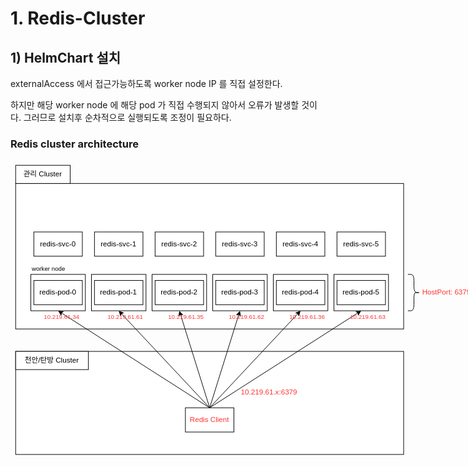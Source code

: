 #  1. Redis-Cluster



## 1) HelmChart 설치

externalAccess 에서 접근가능하도록 worker node IP 를 직접 설정한다.

하지만 해당 worker node 에 해당 pod 가 직접 수행되지 않아서 오류가 발생할 것이다. 그러므로 설치후 순차적으로 실행되도록 조정이 필요하다.



### Redis cluster architecture



<svg style="left: 0px; top: 0px; width: 100%; height: 100%; display: block; min-width: 764px; min-height: 489px; background-image: none; background-color: transparent;"><defs><filter id="dropShadow"><feGaussianBlur in="SourceAlpha" stdDeviation="1.7" result="blur"></feGaussianBlur><feOffset in="blur" dx="3" dy="3" result="offsetBlur"></feOffset><feFlood flood-color="#3D4574" flood-opacity="0.4" result="offsetColor"></feFlood><feComposite in="offsetColor" in2="offsetBlur" operator="in" result="offsetBlur"></feComposite><feBlend in="SourceGraphic" in2="offsetBlur"></feBlend></filter></defs><g transformorigin="0 0" transform="scale(0.97,0.97)translate(-72,-362)"><g></g><g><g transform="translate(0.5,0.5)" style="visibility: visible;"><rect x="80" y="677" width="640" height="170" fill="rgb(255, 255, 255)" stroke="rgb(0, 0, 0)" pointer-events="all"></rect></g><g transform="translate(0.5,0.5)" style="visibility: visible;"><rect x="80" y="400" width="640" height="240" fill="rgb(255, 255, 255)" stroke="rgb(0, 0, 0)" pointer-events="all"></rect></g><g transform="translate(0.5,0.5)" style="visibility: visible;"><rect x="305" y="550" width="90" height="60" fill="rgb(255, 255, 255)" stroke="rgb(0, 0, 0)" pointer-events="all"></rect></g><g transform="translate(0.5,0.5)" style="visibility: visible;"><rect x="405" y="550" width="90" height="60" fill="rgb(255, 255, 255)" stroke="rgb(0, 0, 0)" pointer-events="all"></rect></g><g transform="translate(0.5,0.5)" style="visibility: visible;"><rect x="505" y="550" width="90" height="60" fill="rgb(255, 255, 255)" stroke="rgb(0, 0, 0)" pointer-events="all"></rect></g><g transform="translate(0.5,0.5)" style="visibility: visible;"><rect x="605" y="550" width="90" height="60" fill="rgb(255, 255, 255)" stroke="rgb(0, 0, 0)" pointer-events="all"></rect></g><g transform="translate(0.5,0.5)" style="visibility: visible;"><rect x="205" y="550" width="90" height="60" fill="rgb(255, 255, 255)" stroke="rgb(0, 0, 0)" pointer-events="all"></rect></g><g transform="translate(0.5,0.5)" style="visibility: visible;"><rect x="105" y="550" width="90" height="60" fill="rgb(255, 255, 255)" stroke="rgb(0, 0, 0)" pointer-events="all"></rect></g><g transform="translate(0.5,0.5)" style="visibility: visible;"><rect x="360" y="770" width="80" height="40" fill="rgb(255, 255, 255)" stroke="rgb(0, 0, 0)" pointer-events="all"></rect></g><g style=""><g><foreignObject pointer-events="none" width="100%" height="100%" style="overflow: visible; text-align: left;"><div style="margin: 0px 0px 0px 361px; padding: 790px 0px 0px; display: flex; align-items: unsafe center; justify-content: unsafe center; width: 78px; height: 1px;"><div data-drawio-colors="color: #FF3333; " style="margin: 0px; padding: 0px; box-sizing: border-box; font-size: 0px; text-align: center;"><div style="margin: 0px; padding: 0px; display: inline-block; font-size: 12px; font-family: Helvetica; color: rgb(255, 51, 51); line-height: 1.2; pointer-events: all; white-space: normal; overflow-wrap: normal;">Redis Client</div></div></div></foreignObject></g></g><g transform="translate(0.5,0.5)" style="visibility: visible;"><rect x="450" y="730" width="110" height="30" fill="none" stroke="white" pointer-events="stroke" visibility="hidden" stroke-width="9"></rect><rect x="450" y="730" width="110" height="30" fill="none" stroke="none" pointer-events="all"></rect></g><g style=""><g><foreignObject pointer-events="none" width="100%" height="100%" style="overflow: visible; text-align: left;"><div style="margin: 0px 0px 0px 452px; padding: 745px 0px 0px; display: flex; align-items: unsafe center; justify-content: unsafe flex-start; width: 108px; height: 1px;"><div data-drawio-colors="color: #FF3333; " style="margin: 0px; padding: 0px; box-sizing: border-box; font-size: 0px; text-align: left;"><div style="margin: 0px; padding: 0px; display: inline-block; font-size: 12px; font-family: Helvetica; color: rgb(255, 51, 51); line-height: 1.2; pointer-events: all; white-space: normal; overflow-wrap: normal;">10.219.61.x:6379</div></div></div></foreignObject></g></g><g transform="translate(0.5,0.5)" style="visibility: visible;"><path d="M 400 770 L 155.36 613.43" fill="none" stroke="white" stroke-miterlimit="10" pointer-events="stroke" visibility="hidden" stroke-width="9"></path><path d="M 400 770 L 155.36 613.43" fill="none" stroke="rgb(0, 0, 0)" stroke-miterlimit="10" pointer-events="stroke"></path><path d="M 150.94 610.6 L 158.72 611.43 L 155.36 613.43 L 154.95 617.32 Z" fill="rgb(0, 0, 0)" stroke="rgb(0, 0, 0)" stroke-miterlimit="10" pointer-events="all"></path></g><g transform="translate(0.5,0.5)" style="visibility: visible;"><rect x="110" y="480" width="80" height="40" fill="rgb(255, 255, 255)" stroke="rgb(0, 0, 0)" pointer-events="all"></rect></g><g style=""><g><foreignObject pointer-events="none" width="100%" height="100%" style="overflow: visible; text-align: left;"><div style="margin: 0px 0px 0px 111px; padding: 500px 0px 0px; display: flex; align-items: unsafe center; justify-content: unsafe center; width: 78px; height: 1px;"><div data-drawio-colors="color: rgb(0, 0, 0); " style="margin: 0px; padding: 0px; box-sizing: border-box; font-size: 0px; text-align: center;"><div style="margin: 0px; padding: 0px; display: inline-block; font-size: 12px; font-family: Helvetica; color: rgb(0, 0, 0); line-height: 1.2; pointer-events: all; white-space: normal; overflow-wrap: normal;">redis-svc-0</div></div></div></foreignObject></g></g><g transform="translate(0.5,0.5)" style="visibility: visible;"><rect x="210" y="480" width="80" height="40" fill="rgb(255, 255, 255)" stroke="rgb(0, 0, 0)" pointer-events="all"></rect></g><g style=""><g><foreignObject pointer-events="none" width="100%" height="100%" style="overflow: visible; text-align: left;"><div style="margin: 0px 0px 0px 211px; padding: 500px 0px 0px; display: flex; align-items: unsafe center; justify-content: unsafe center; width: 78px; height: 1px;"><div data-drawio-colors="color: rgb(0, 0, 0); " style="margin: 0px; padding: 0px; box-sizing: border-box; font-size: 0px; text-align: center;"><div style="margin: 0px; padding: 0px; display: inline-block; font-size: 12px; font-family: Helvetica; color: rgb(0, 0, 0); line-height: 1.2; pointer-events: all; white-space: normal; overflow-wrap: normal;">redis-svc-1</div></div></div></foreignObject></g></g><g transform="translate(0.5,0.5)" style="visibility: visible;"><rect x="310" y="480" width="80" height="40" fill="rgb(255, 255, 255)" stroke="rgb(0, 0, 0)" pointer-events="all"></rect></g><g style=""><g><foreignObject pointer-events="none" width="100%" height="100%" style="overflow: visible; text-align: left;"><div style="margin: 0px 0px 0px 311px; padding: 500px 0px 0px; display: flex; align-items: unsafe center; justify-content: unsafe center; width: 78px; height: 1px;"><div data-drawio-colors="color: rgb(0, 0, 0); " style="margin: 0px; padding: 0px; box-sizing: border-box; font-size: 0px; text-align: center;"><div style="margin: 0px; padding: 0px; display: inline-block; font-size: 12px; font-family: Helvetica; color: rgb(0, 0, 0); line-height: 1.2; pointer-events: all; white-space: normal; overflow-wrap: normal;">redis-svc-2</div></div></div></foreignObject></g></g><g transform="translate(0.5,0.5)" style="visibility: visible;"><rect x="410" y="480" width="80" height="40" fill="rgb(255, 255, 255)" stroke="rgb(0, 0, 0)" pointer-events="all"></rect></g><g style=""><g><foreignObject pointer-events="none" width="100%" height="100%" style="overflow: visible; text-align: left;"><div style="margin: 0px 0px 0px 411px; padding: 500px 0px 0px; display: flex; align-items: unsafe center; justify-content: unsafe center; width: 78px; height: 1px;"><div data-drawio-colors="color: rgb(0, 0, 0); " style="margin: 0px; padding: 0px; box-sizing: border-box; font-size: 0px; text-align: center;"><div style="margin: 0px; padding: 0px; display: inline-block; font-size: 12px; font-family: Helvetica; color: rgb(0, 0, 0); line-height: 1.2; pointer-events: all; white-space: normal; overflow-wrap: normal;">redis-svc-3</div></div></div></foreignObject></g></g><g transform="translate(0.5,0.5)" style="visibility: visible;"><rect x="510" y="480" width="80" height="40" fill="rgb(255, 255, 255)" stroke="rgb(0, 0, 0)" pointer-events="all"></rect></g><g style=""><g><foreignObject pointer-events="none" width="100%" height="100%" style="overflow: visible; text-align: left;"><div style="margin: 0px 0px 0px 511px; padding: 500px 0px 0px; display: flex; align-items: unsafe center; justify-content: unsafe center; width: 78px; height: 1px;"><div data-drawio-colors="color: rgb(0, 0, 0); " style="margin: 0px; padding: 0px; box-sizing: border-box; font-size: 0px; text-align: center;"><div style="margin: 0px; padding: 0px; display: inline-block; font-size: 12px; font-family: Helvetica; color: rgb(0, 0, 0); line-height: 1.2; pointer-events: all; white-space: normal; overflow-wrap: normal;">redis-svc-4</div></div></div></foreignObject></g></g><g transform="translate(0.5,0.5)" style="visibility: visible;"><rect x="610" y="480" width="80" height="40" fill="rgb(255, 255, 255)" stroke="rgb(0, 0, 0)" pointer-events="all"></rect></g><g style=""><g><foreignObject pointer-events="none" width="100%" height="100%" style="overflow: visible; text-align: left;"><div style="margin: 0px 0px 0px 611px; padding: 500px 0px 0px; display: flex; align-items: unsafe center; justify-content: unsafe center; width: 78px; height: 1px;"><div data-drawio-colors="color: rgb(0, 0, 0); " style="margin: 0px; padding: 0px; box-sizing: border-box; font-size: 0px; text-align: center;"><div style="margin: 0px; padding: 0px; display: inline-block; font-size: 12px; font-family: Helvetica; color: rgb(0, 0, 0); line-height: 1.2; pointer-events: all; white-space: normal; overflow-wrap: normal;">redis-svc-5</div></div></div></foreignObject></g></g><g transform="translate(0.5,0.5)" style="visibility: visible;"><rect x="110" y="560" width="80" height="40" fill="rgb(255, 255, 255)" stroke="rgb(0, 0, 0)" pointer-events="all"></rect></g><g style=""><g><foreignObject pointer-events="none" width="100%" height="100%" style="overflow: visible; text-align: left;"><div style="margin: 0px 0px 0px 111px; padding: 580px 0px 0px; display: flex; align-items: unsafe center; justify-content: unsafe center; width: 78px; height: 1px;"><div data-drawio-colors="color: rgb(0, 0, 0); " style="margin: 0px; padding: 0px; box-sizing: border-box; font-size: 0px; text-align: center;"><div style="margin: 0px; padding: 0px; display: inline-block; font-size: 12px; font-family: Helvetica; color: rgb(0, 0, 0); line-height: 1.2; pointer-events: all; white-space: normal; overflow-wrap: normal;">redis-pod-0</div></div></div></foreignObject></g></g><g transform="translate(0.5,0.5)" style="visibility: visible;"><rect x="210" y="560" width="80" height="40" fill="rgb(255, 255, 255)" stroke="rgb(0, 0, 0)" pointer-events="all"></rect></g><g style=""><g><foreignObject pointer-events="none" width="100%" height="100%" style="overflow: visible; text-align: left;"><div style="margin: 0px 0px 0px 211px; padding: 580px 0px 0px; display: flex; align-items: unsafe center; justify-content: unsafe center; width: 78px; height: 1px;"><div data-drawio-colors="color: rgb(0, 0, 0); " style="margin: 0px; padding: 0px; box-sizing: border-box; font-size: 0px; text-align: center;"><div style="margin: 0px; padding: 0px; display: inline-block; font-size: 12px; font-family: Helvetica; color: rgb(0, 0, 0); line-height: 1.2; pointer-events: all; white-space: normal; overflow-wrap: normal;">redis-pod-1</div></div></div></foreignObject></g></g><g transform="translate(0.5,0.5)" style="visibility: visible;"><rect x="310" y="560" width="80" height="40" fill="rgb(255, 255, 255)" stroke="rgb(0, 0, 0)" pointer-events="all"></rect></g><g style=""><g><foreignObject pointer-events="none" width="100%" height="100%" style="overflow: visible; text-align: left;"><div style="margin: 0px 0px 0px 311px; padding: 580px 0px 0px; display: flex; align-items: unsafe center; justify-content: unsafe center; width: 78px; height: 1px;"><div data-drawio-colors="color: rgb(0, 0, 0); " style="margin: 0px; padding: 0px; box-sizing: border-box; font-size: 0px; text-align: center;"><div style="margin: 0px; padding: 0px; display: inline-block; font-size: 12px; font-family: Helvetica; color: rgb(0, 0, 0); line-height: 1.2; pointer-events: all; white-space: normal; overflow-wrap: normal;">redis-pod-2</div></div></div></foreignObject></g></g><g transform="translate(0.5,0.5)" style="visibility: visible;"><rect x="410" y="560" width="80" height="40" fill="rgb(255, 255, 255)" stroke="rgb(0, 0, 0)" pointer-events="all"></rect></g><g style=""><g><foreignObject pointer-events="none" width="100%" height="100%" style="overflow: visible; text-align: left;"><div style="margin: 0px 0px 0px 411px; padding: 580px 0px 0px; display: flex; align-items: unsafe center; justify-content: unsafe center; width: 78px; height: 1px;"><div data-drawio-colors="color: rgb(0, 0, 0); " style="margin: 0px; padding: 0px; box-sizing: border-box; font-size: 0px; text-align: center;"><div style="margin: 0px; padding: 0px; display: inline-block; font-size: 12px; font-family: Helvetica; color: rgb(0, 0, 0); line-height: 1.2; pointer-events: all; white-space: normal; overflow-wrap: normal;">redis-pod-3</div></div></div></foreignObject></g></g><g transform="translate(0.5,0.5)" style="visibility: visible;"><rect x="510" y="560" width="80" height="40" fill="rgb(255, 255, 255)" stroke="rgb(0, 0, 0)" pointer-events="all"></rect></g><g style=""><g><foreignObject pointer-events="none" width="100%" height="100%" style="overflow: visible; text-align: left;"><div style="margin: 0px 0px 0px 511px; padding: 580px 0px 0px; display: flex; align-items: unsafe center; justify-content: unsafe center; width: 78px; height: 1px;"><div data-drawio-colors="color: rgb(0, 0, 0); " style="margin: 0px; padding: 0px; box-sizing: border-box; font-size: 0px; text-align: center;"><div style="margin: 0px; padding: 0px; display: inline-block; font-size: 12px; font-family: Helvetica; color: rgb(0, 0, 0); line-height: 1.2; pointer-events: all; white-space: normal; overflow-wrap: normal;">redis-pod-4</div></div></div></foreignObject></g></g><g transform="translate(0.5,0.5)" style="visibility: visible;"><rect x="610" y="560" width="80" height="40" fill="rgb(255, 255, 255)" stroke="rgb(0, 0, 0)" pointer-events="all"></rect></g><g style=""><g><foreignObject pointer-events="none" width="100%" height="100%" style="overflow: visible; text-align: left;"><div style="margin: 0px 0px 0px 611px; padding: 580px 0px 0px; display: flex; align-items: unsafe center; justify-content: unsafe center; width: 78px; height: 1px;"><div data-drawio-colors="color: rgb(0, 0, 0); " style="margin: 0px; padding: 0px; box-sizing: border-box; font-size: 0px; text-align: center;"><div style="margin: 0px; padding: 0px; display: inline-block; font-size: 12px; font-family: Helvetica; color: rgb(0, 0, 0); line-height: 1.2; pointer-events: all; white-space: normal; overflow-wrap: normal;">redis-pod-5</div></div></div></foreignObject></g></g><g transform="translate(0.5,0.5)" style="visibility: visible;"><rect x="80" y="370" width="90" height="30" fill="rgb(255, 255, 255)" stroke="rgb(0, 0, 0)" pointer-events="all"></rect></g><g style=""><g><foreignObject pointer-events="none" width="100%" height="100%" style="overflow: visible; text-align: left;"><div style="margin: 0px 0px 0px 81px; padding: 385px 0px 0px; display: flex; align-items: unsafe center; justify-content: unsafe center; width: 88px; height: 1px;"><div data-drawio-colors="color: rgb(0, 0, 0); " style="margin: 0px; padding: 0px; box-sizing: border-box; font-size: 0px; text-align: center;"><div style="margin: 0px; padding: 0px; display: inline-block; font-size: 12px; font-family: Helvetica; color: rgb(0, 0, 0); line-height: 1.2; pointer-events: all; white-space: normal; overflow-wrap: normal;">관리 Cluster</div></div></div></foreignObject></g></g><g transform="translate(0.5,0.5)" style="visibility: visible;"><rect x="749" y="550" width="91" height="60" fill="none" stroke="white" pointer-events="stroke" visibility="hidden" stroke-width="9"></rect><rect x="749" y="550" width="91" height="60" fill="none" stroke="none" pointer-events="all"></rect></g><g style=""><g><foreignObject pointer-events="none" width="100%" height="100%" style="overflow: visible; text-align: left;"><div style="margin: 0px 0px 0px 751px; padding: 580px 0px 0px; display: flex; align-items: unsafe center; justify-content: unsafe flex-start; width: 89px; height: 1px;"><div data-drawio-colors="color: #FF3333; " style="margin: 0px; padding: 0px; box-sizing: border-box; font-size: 0px; text-align: left;"><div style="margin: 0px; padding: 0px; display: inline-block; font-size: 12px; font-family: Helvetica; color: rgb(255, 51, 51); line-height: 1.2; pointer-events: all; white-space: normal; overflow-wrap: normal;">HostPort: 6379</div></div></div></foreignObject></g></g><g transform="translate(0.5,0.5)" style="visibility: visible;"><path d="M 747 550 L 742 550 Q 737 550 737 560 L 737 570 Q 737 580 732 580 L 729.5 580 Q 727 580 732 580 L 734.5 580 Q 737 580 737 590 L 737 600 Q 737 610 742 610 L 747 610" fill="none" stroke="white" stroke-miterlimit="10" transform="translate(737,0)scale(-1,1)translate(-737,0)" pointer-events="stroke" visibility="hidden" stroke-width="9"></path><path d="M 747 550 L 742 550 Q 737 550 737 560 L 737 570 Q 737 580 732 580 L 729.5 580 Q 727 580 732 580 L 734.5 580 Q 737 580 737 590 L 737 600 Q 737 610 742 610 L 747 610" fill="none" stroke="rgb(0, 0, 0)" stroke-miterlimit="10" transform="translate(737,0)scale(-1,1)translate(-737,0)" pointer-events="all"></path></g><g transform="translate(0.5,0.5)" style="visibility: visible;"><path d="M 400 770 L 254.36 614.65" fill="none" stroke="white" stroke-miterlimit="10" pointer-events="stroke" visibility="hidden" stroke-width="9"></path><path d="M 400 770 L 254.36 614.65" fill="none" stroke="rgb(0, 0, 0)" stroke-miterlimit="10" pointer-events="stroke"></path><path d="M 250.76 610.82 L 258.11 613.53 L 254.36 614.65 L 253 618.32 Z" fill="rgb(0, 0, 0)" stroke="rgb(0, 0, 0)" stroke-miterlimit="10" pointer-events="all"></path></g><g transform="translate(0.5,0.5)" style="visibility: visible;"><path d="M 400 770 L 351.9 616.08" fill="none" stroke="white" stroke-miterlimit="10" pointer-events="stroke" visibility="hidden" stroke-width="9"></path><path d="M 400 770 L 351.9 616.08" fill="none" stroke="rgb(0, 0, 0)" stroke-miterlimit="10" pointer-events="stroke"></path><path d="M 350.33 611.07 L 355.76 616.7 L 351.9 616.08 L 349.08 618.79 Z" fill="rgb(0, 0, 0)" stroke="rgb(0, 0, 0)" stroke-miterlimit="10" pointer-events="all"></path></g><g transform="translate(0.5,0.5)" style="visibility: visible;"><path d="M 400 770 L 448.1 616.08" fill="none" stroke="white" stroke-miterlimit="10" pointer-events="stroke" visibility="hidden" stroke-width="9"></path><path d="M 400 770 L 448.1 616.08" fill="none" stroke="rgb(0, 0, 0)" stroke-miterlimit="10" pointer-events="stroke"></path><path d="M 449.67 611.07 L 450.92 618.79 L 448.1 616.08 L 444.24 616.7 Z" fill="rgb(0, 0, 0)" stroke="rgb(0, 0, 0)" stroke-miterlimit="10" pointer-events="all"></path></g><g transform="translate(0.5,0.5)" style="visibility: visible;"><path d="M 400 770 L 545.64 614.65" fill="none" stroke="white" stroke-miterlimit="10" pointer-events="stroke" visibility="hidden" stroke-width="9"></path><path d="M 400 770 L 545.64 614.65" fill="none" stroke="rgb(0, 0, 0)" stroke-miterlimit="10" pointer-events="stroke"></path><path d="M 549.24 610.82 L 547 618.32 L 545.64 614.65 L 541.89 613.53 Z" fill="rgb(0, 0, 0)" stroke="rgb(0, 0, 0)" stroke-miterlimit="10" pointer-events="all"></path></g><g transform="translate(0.5,0.5)" style="visibility: visible;"><path d="M 400 770 L 644.64 613.43" fill="none" stroke="white" stroke-miterlimit="10" pointer-events="stroke" visibility="hidden" stroke-width="9"></path><path d="M 400 770 L 644.64 613.43" fill="none" stroke="rgb(0, 0, 0)" stroke-miterlimit="10" pointer-events="stroke"></path><path d="M 649.06 610.6 L 645.05 617.32 L 644.64 613.43 L 641.28 611.43 Z" fill="rgb(0, 0, 0)" stroke="rgb(0, 0, 0)" stroke-miterlimit="10" pointer-events="all"></path></g><g transform="translate(0.5,0.5)" style="visibility: visible;"><rect x="125" y="610" width="65" height="20" fill="none" stroke="white" pointer-events="stroke" visibility="hidden" stroke-width="9"></rect><rect x="125" y="610" width="65" height="20" fill="none" stroke="none" pointer-events="all"></rect></g><g style=""><g><foreignObject pointer-events="none" width="100%" height="100%" style="overflow: visible; text-align: left;"><div style="margin: 0px 0px 0px 127px; padding: 620px 0px 0px; display: flex; align-items: unsafe center; justify-content: unsafe flex-start; width: 63px; height: 1px;"><div data-drawio-colors="color: #FF3333; " style="margin: 0px; padding: 0px; box-sizing: border-box; font-size: 0px; text-align: left;"><div style="margin: 0px; padding: 0px; display: inline-block; font-size: 10px; font-family: Helvetica; color: rgb(255, 51, 51); line-height: 1.2; pointer-events: all; white-space: normal; overflow-wrap: normal;">10.219.61.34</div></div></div></foreignObject></g></g><g transform="translate(0.5,0.5)" style="visibility: visible;"><rect x="105" y="530" width="80" height="20" fill="none" stroke="white" pointer-events="stroke" visibility="hidden" stroke-width="9"></rect><rect x="105" y="530" width="80" height="20" fill="none" stroke="none" pointer-events="all"></rect></g><g style=""><g><foreignObject pointer-events="none" width="100%" height="100%" style="overflow: visible; text-align: left;"><div style="margin: 0px 0px 0px 107px; padding: 540px 0px 0px; display: flex; align-items: unsafe center; justify-content: unsafe flex-start; width: 78px; height: 1px;"><div data-drawio-colors="color: #000000; " style="margin: 0px; padding: 0px; box-sizing: border-box; font-size: 0px; text-align: left;"><div style="margin: 0px; padding: 0px; display: inline-block; font-size: 10px; font-family: Helvetica; color: rgb(0, 0, 0); line-height: 1.2; pointer-events: all; white-space: normal; overflow-wrap: normal;">worker node</div></div></div></foreignObject></g></g><g transform="translate(0.5,0.5)" style="visibility: visible;"><rect x="230" y="610" width="65" height="20" fill="none" stroke="white" pointer-events="stroke" visibility="hidden" stroke-width="9"></rect><rect x="230" y="610" width="65" height="20" fill="none" stroke="none" pointer-events="all"></rect></g><g style=""><g><foreignObject pointer-events="none" width="100%" height="100%" style="overflow: visible; text-align: left;"><div style="margin: 0px 0px 0px 232px; padding: 620px 0px 0px; display: flex; align-items: unsafe center; justify-content: unsafe flex-start; width: 63px; height: 1px;"><div data-drawio-colors="color: #FF3333; " style="margin: 0px; padding: 0px; box-sizing: border-box; font-size: 0px; text-align: left;"><div style="margin: 0px; padding: 0px; display: inline-block; font-size: 10px; font-family: Helvetica; color: rgb(255, 51, 51); line-height: 1.2; pointer-events: all; white-space: normal; overflow-wrap: normal;">10.219.61.61</div></div></div></foreignObject></g></g><g transform="translate(0.5,0.5)" style="visibility: visible;"><rect x="330" y="610" width="65" height="20" fill="none" stroke="white" pointer-events="stroke" visibility="hidden" stroke-width="9"></rect><rect x="330" y="610" width="65" height="20" fill="none" stroke="none" pointer-events="all"></rect></g><g style=""><g><foreignObject pointer-events="none" width="100%" height="100%" style="overflow: visible; text-align: left;"><div style="margin: 0px 0px 0px 332px; padding: 620px 0px 0px; display: flex; align-items: unsafe center; justify-content: unsafe flex-start; width: 63px; height: 1px;"><div data-drawio-colors="color: #FF3333; " style="margin: 0px; padding: 0px; box-sizing: border-box; font-size: 0px; text-align: left;"><div style="margin: 0px; padding: 0px; display: inline-block; font-size: 10px; font-family: Helvetica; color: rgb(255, 51, 51); line-height: 1.2; pointer-events: all; white-space: normal; overflow-wrap: normal;">10.219.61.35</div></div></div></foreignObject></g></g><g transform="translate(0.5,0.5)" style="visibility: visible;"><rect x="430" y="610" width="65" height="20" fill="none" stroke="white" pointer-events="stroke" visibility="hidden" stroke-width="9"></rect><rect x="430" y="610" width="65" height="20" fill="none" stroke="none" pointer-events="all"></rect></g><g style=""><g><foreignObject pointer-events="none" width="100%" height="100%" style="overflow: visible; text-align: left;"><div style="margin: 0px 0px 0px 432px; padding: 620px 0px 0px; display: flex; align-items: unsafe center; justify-content: unsafe flex-start; width: 63px; height: 1px;"><div data-drawio-colors="color: #FF3333; " style="margin: 0px; padding: 0px; box-sizing: border-box; font-size: 0px; text-align: left;"><div style="margin: 0px; padding: 0px; display: inline-block; font-size: 10px; font-family: Helvetica; color: rgb(255, 51, 51); line-height: 1.2; pointer-events: all; white-space: normal; overflow-wrap: normal;">10.219.61.62</div></div></div></foreignObject></g></g><g transform="translate(0.5,0.5)" style="visibility: visible;"><rect x="530" y="610" width="65" height="20" fill="none" stroke="white" pointer-events="stroke" visibility="hidden" stroke-width="9"></rect><rect x="530" y="610" width="65" height="20" fill="none" stroke="none" pointer-events="all"></rect></g><g style=""><g><foreignObject pointer-events="none" width="100%" height="100%" style="overflow: visible; text-align: left;"><div style="margin: 0px 0px 0px 532px; padding: 620px 0px 0px; display: flex; align-items: unsafe center; justify-content: unsafe flex-start; width: 63px; height: 1px;"><div data-drawio-colors="color: #FF3333; " style="margin: 0px; padding: 0px; box-sizing: border-box; font-size: 0px; text-align: left;"><div style="margin: 0px; padding: 0px; display: inline-block; font-size: 10px; font-family: Helvetica; color: rgb(255, 51, 51); line-height: 1.2; pointer-events: all; white-space: normal; overflow-wrap: normal;">10.219.61.36</div></div></div></foreignObject></g></g><g transform="translate(0.5,0.5)" style="visibility: visible;"><rect x="630" y="610" width="65" height="20" fill="none" stroke="white" pointer-events="stroke" visibility="hidden" stroke-width="9"></rect><rect x="630" y="610" width="65" height="20" fill="none" stroke="none" pointer-events="all"></rect></g><g style=""><g><foreignObject pointer-events="none" width="100%" height="100%" style="overflow: visible; text-align: left;"><div style="margin: 0px 0px 0px 632px; padding: 620px 0px 0px; display: flex; align-items: unsafe center; justify-content: unsafe flex-start; width: 63px; height: 1px;"><div data-drawio-colors="color: #FF3333; " style="margin: 0px; padding: 0px; box-sizing: border-box; font-size: 0px; text-align: left;"><div style="margin: 0px; padding: 0px; display: inline-block; font-size: 10px; font-family: Helvetica; color: rgb(255, 51, 51); line-height: 1.2; pointer-events: all; white-space: normal; overflow-wrap: normal;">10.219.61.63</div></div></div></foreignObject></g></g><g transform="translate(0.5,0.5)" style="visibility: visible;"><rect x="80" y="677" width="120" height="30" fill="rgb(255, 255, 255)" stroke="rgb(0, 0, 0)" pointer-events="all"></rect></g><g style=""><g><foreignObject pointer-events="none" width="100%" height="100%" style="overflow: visible; text-align: left;"><div style="margin: 0px 0px 0px 81px; padding: 692px 0px 0px; display: flex; align-items: unsafe center; justify-content: unsafe center; width: 118px; height: 1px;"><div data-drawio-colors="color: rgb(0, 0, 0); " style="margin: 0px; padding: 0px; box-sizing: border-box; font-size: 0px; text-align: center;"><div style="margin: 0px; padding: 0px; display: inline-block; font-size: 12px; font-family: Helvetica; color: rgb(0, 0, 0); line-height: 1.2; pointer-events: all; white-space: normal; overflow-wrap: normal;">천안/탄방 Cluster</div></div></div></foreignObject></g></g></g><g></g><g></g></g></svg>







### Helm Install

**Helm Chart**

```sh
$ cd [helm chart path]
 
$ helm -n redis-system install redis . \
    --set password=ss1234! \
    --set persistence.enabled=false \
    --set metrics.enabled=false \
    --set cluster.nodes=6 \
    --set cluster.replicas=1 \
    --set image.registry=nexus.dspace.kt.co.kr \
    --set image.repository=icis/redis-cluster \
    --set image.tag=7.0.9-debian-11-r1 \
    --set cluster.externalAccess.enabled=true \
    --set cluster.externalAccess.service.type=LoadBalancer \
    --set cluster.externalAccess.service.loadBalancerIP[0]=10.219.61.34 \
    --set cluster.externalAccess.service.loadBalancerIP[1]=10.219.61.61 \
    --set cluster.externalAccess.service.loadBalancerIP[2]=10.219.61.35 \
    --set cluster.externalAccess.service.loadBalancerIP[3]=10.219.61.62 \
    --set cluster.externalAccess.service.loadBalancerIP[4]=10.219.61.36 \
    --set cluster.externalAccess.service.loadBalancerIP[5]=10.219.61.63 \
    --set redis.podManagementPolicy=OrderedReady \
    --set redis.useAOFPersistence=no \
    --dry-run=true
```

##  

## 2) nodeAffinity 설정

statefulset 6개의 pod들이 정해진 node 에 스케쥴링 되도록 설정해야 한다.

redis Cluster 는 hostport 를 통해서 적용되어야 하므로 nodeAffinity 를 사용하여 정해진 node 에 정해진 pod가 뜨도록 유도한다. 

그러므로 POD관리정책은 반드시 Parallel 아 닌 OrderedReady 방식으로 관리되어야 한다.



### 설정1) replicas 0

statefulset replicas = 0 으로 설정



### 설정2) nodeAffinity 설정



**Helm Chart**

```yaml
    spec:
      affinity:
        nodeAffinity:                            # nodeAffinity 추가
          preferredDuringSchedulingIgnoredDuringExecution:
          - weight: 6
            preference:
              matchExpressions:
              - key: redis-pod-name
                operator: In
                values:
                - redis-redis-cluster-0
          - weight: 5
            preference:
              matchExpressions:
              - key: redis-pod-name
                operator: In
                values:
                - redis-redis-cluster-1
          - weight: 4
            preference:
              matchExpressions:
              - key: redis-pod-name
                operator: In
                values:
                - redis-redis-cluster-2
          - weight: 3
            preference:
              matchExpressions:
              - key: redis-pod-name
                operator: In
                values:
                - redis-redis-cluster-3
          - weight:2
            preference:
              matchExpressions:
              - key: redis-pod-name
                operator: In
                values:
                - redis-redis-cluster-4
          - weight: 1
            preference:
              matchExpressions:
              - key: redis-pod-name
                operator: In
                values:
                - redis-redis-cluster-5
```



### 설정3) replicas 원복

statefulset replicas = 6 으로 설정









## 3) 권한설정



### configmap 수정

**templates/configmap.yaml**

```
redis-redis-cluster-default
 
redis-default.conf
...
아래 내용 추가
 
 892     user song on >******! ~* &* +@all
```













# 2. AP Test

### pom.xml

```xml
...
        <dependency>
            <groupId>org.springframework.boot</groupId>
            <artifactId>spring-boot-starter-data-redis</artifactId>
        </dependency>
...
```

### application.yml

```yaml

...
spring:  
  data:
    redis:
      cluster:
        nodes:
          - redis-redis-cluster-0.redis-redis-cluster-headless.redis-system:6379
          - redis-redis-cluster-1.redis-redis-cluster-headless.redis-system:6379
          - redis-redis-cluster-2.redis-redis-cluster-headless.redis-system:6379
          - redis-redis-cluster-3.redis-redis-cluster-headless.redis-system:6379
          - redis-redis-cluster-4.redis-redis-cluster-headless.redis-system:6379
          - redis-redis-cluster-5.redis-redis-cluster-headless.redis-system:6379
...
```

### RedisClusterConfigurationProperties.java

```java
import org.springframework.boot.context.properties.ConfigurationProperties;
import org.springframework.stereotype.Component;
 
import lombok.Getter;
import lombok.Setter;
 
import java.util.List;
 
@Component
@Setter
@Getter
@ConfigurationProperties(prefix = "spring.data.redis.cluster")
public class RedisClusterConfigurationProperties {
   List<String> nodes;
}
```

### RedisClusterConfig.java

```java
package icis.kt.co.kr.redis_test.cmmn;
 
import org.springframework.beans.factory.annotation.Autowired;
import org.springframework.context.annotation.Bean;
import org.springframework.context.annotation.Configuration;
import org.springframework.context.annotation.Primary;
import org.springframework.data.redis.connection.RedisClusterConfiguration;
import org.springframework.data.redis.connection.RedisConnectionFactory;
import org.springframework.data.redis.connection.lettuce.LettuceConnectionFactory;
import org.springframework.data.redis.core.RedisTemplate;
import org.springframework.data.redis.repository.configuration.EnableRedisRepositories;
import org.springframework.data.redis.serializer.Jackson2JsonRedisSerializer;
import org.springframework.data.redis.serializer.StringRedisSerializer;
import lombok.RequiredArgsConstructor;
 
@Configuration
@EnableRedisRepositories
@RequiredArgsConstructor
public class RedisClusterConfig {
 
    @Autowired
    RedisClusterConfigurationProperties clusterProperties;
 
    @Bean(name = "redisConnectionFactory")
    public RedisConnectionFactory redisConnectionFactory() {
        RedisClusterConfiguration redisConfig = new RedisClusterConfiguration();
        clusterProperties.getNodes().forEach(s -> {
            String[] url = s.split(":");
            redisConfig.clusterNode(url[0], Integer.parseInt(url[1]));
        });
        redisConfig.setUsername("");
        redisConfig.setPassword("");
        return new LettuceConnectionFactory(redisConfig);
    }
 
    @Primary   
    @Bean(name = "redisObjectTemplate")
    public RedisTemplate<String, Object> redisTemplate() {
        RedisTemplate<String, Object> redisTemplate = new RedisTemplate<>();
        redisTemplate.setConnectionFactory(redisConnectionFactory());
        redisTemplate.setKeySerializer(new StringRedisSerializer());
        redisTemplate.setValueSerializer(new Jackson2JsonRedisSerializer<>(Object.class));
        return redisTemplate;
    }
 
}
```

이후 RedisOperator부터 는 온라인 가이드(DEV)와 동일하다.